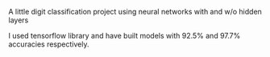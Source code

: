 A little digit classification project using neural networks with and w/o hidden layers

I used tensorflow library and have built models with 92.5% and 97.7% accuracies respectively. 
